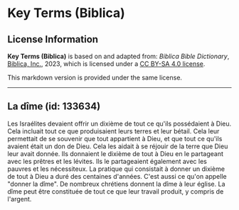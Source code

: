 # Key Terms (Biblica)

## License Information

**Key Terms (Biblica)** is based on and adapted from: _Biblica Bible Dictionary_, [Biblica, Inc.](https://www.biblica.com/), 2023, which is licensed under a [CC BY-SA 4.0 license](https://creativecommons.org/licenses/by-sa/4.0/legalcode.en).

This markdown version is provided under the same license.



--------------------------------

## La dîme (id: 133634)

Les Israélites devaient offrir un dixième de tout ce qu'ils possédaient à Dieu. Cela incluait tout ce que produisaient leurs terres et leur bétail. Cela leur permettait de se souvenir que tout appartient à Dieu, et que tout ce qu'ils avaient était un don de Dieu. Cela les aidait à se réjouir de la terre que Dieu leur avait donnée. Ils donnaient le dixième de tout à Dieu en le partageant avec les prêtres et les lévites. Ils le partageaient également avec les pauvres et les nécessiteux. La pratique qui consistait à donner un dixième de tout à Dieu a duré des centaines d'années. C'est aussi ce qu'on appelle "donner la dîme". De nombreux chrétiens donnent la dîme à leur église. La dîme peut être constituée de tout ce que leur travail produit, y compris de l'argent.


